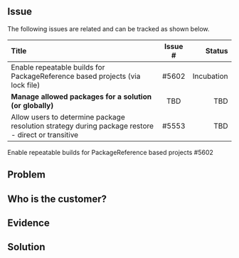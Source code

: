 ## Issue
The following issues are related and can be tracked as shown below. 

| Title | Issue # | Status |
|:------------- |:-------------:| -----:|
| Enable repeatable builds for PackageReference based projects (via lock file)  | #5602 | Incubation |
| **Manage allowed packages for a solution (or globally)**  | TBD |  TBD |
| Allow users to determine package resolution strategy during package restore - direct or transitive | #5553 | TBD |

Enable repeatable builds for PackageReference based projects #5602 

## Problem


## Who is the customer?


## Evidence


## Solution
